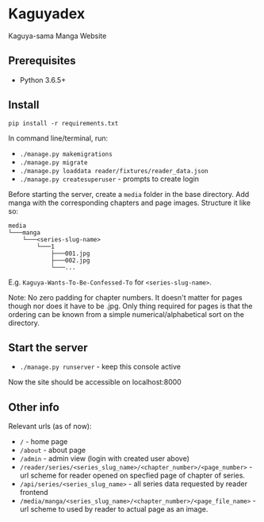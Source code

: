 # Kaguyadex
Kaguya-sama Manga Website

## Prerequisites 

- Python 3.6.5+
  
## Install

`pip install -r requirements.txt`

In command line/terminal, run:
-  `./manage.py makemigrations`
-  `./manage.py migrate`
-  `./manage.py loaddata reader/fixtures/reader_data.json`
-  `./manage.py createsuperuser` - prompts to create login

Before starting the server, create a `media` folder in the base directory. Add manga with the corresponding chapters and page images. Structure it like so:
```
media
└───manga
    └───<series-slug-name>
        └───1
            ├───001.jpg
            ├───002.jpg
            └───...
```
E.g. `Kaguya-Wants-To-Be-Confessed-To` for `<series-slug-name>`. 

Note: No zero padding for chapter numbers. It doesn't matter for pages though nor does it have to be .jpg. Only thing required for pages is that the ordering can be known from a simple numerical/alphabetical sort on the directory.

## Start the server

-  `./manage.py runserver` - keep this console active

Now the site should be accessible on localhost:8000

## Other info

Relevant urls (as of now): 

- `/` - home page
- `/about` - about page
- `/admin` - admin view (login with created user above)
- `/reader/series/<series_slug_name>/<chapter_number>/<page_number>` - url scheme for reader opened on specfied page of chapter of series.
- `/api/series/<series_slug_name>` - all series data requested by reader frontend
- `/media/manga/<series_slug_name>/<chapter_number>/<page_file_name>` - url scheme to used by reader to actual page as an image.
